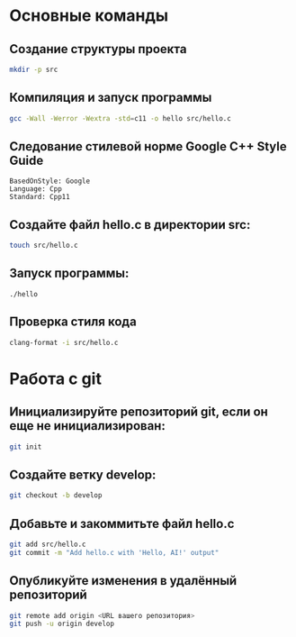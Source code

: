 # Основные команды

## Создание структуры проекта
```sh
mkdir -p src
```

## Компиляция и запуск программы
```sh
gcc -Wall -Werror -Wextra -std=c11 -o hello src/hello.c
```

## Следование стилевой норме Google C++ Style Guide
```
BasedOnStyle: Google
Language: Cpp
Standard: Cpp11
```

## Создайте файл hello.c в директории src:
```sh
touch src/hello.c
```

## Запуск программы:
```
./hello
```

## Проверка стиля кода
```sh
clang-format -i src/hello.c
```

# Работа с git
## Инициализируйте репозиторий git, если он еще не инициализирован:
```sh
git init
```

##  Создайте ветку develop:
```sh
git checkout -b develop
```

## Добавьте и закоммитьте файл hello.c
```sh
git add src/hello.c
git commit -m "Add hello.c with 'Hello, AI!' output"
```

## Опубликуйте изменения в удалённый репозиторий
```sh
git remote add origin <URL вашего репозитория>
git push -u origin develop
```